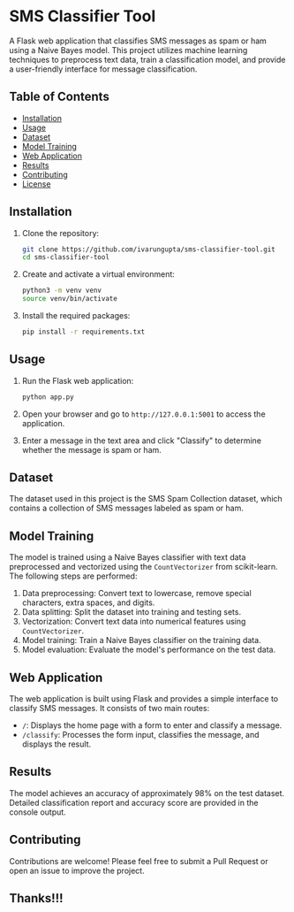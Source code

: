 # SMS Classifier Tool

A Flask web application that classifies SMS messages as spam or ham using a Naive Bayes model. This project utilizes machine learning techniques to preprocess text data, train a classification model, and provide a user-friendly interface for message classification.

## Table of Contents

- [Installation](#installation)
- [Usage](#usage)
- [Dataset](#dataset)
- [Model Training](#model-training)
- [Web Application](#web-application)
- [Results](#results)
- [Contributing](#contributing)
- [License](#license)

## Installation

1. Clone the repository:
    ```bash
    git clone https://github.com/ivarungupta/sms-classifier-tool.git
    cd sms-classifier-tool
    ```

2. Create and activate a virtual environment:
    ```bash
    python3 -m venv venv
    source venv/bin/activate
    ```

3. Install the required packages:
    ```bash
    pip install -r requirements.txt
    ```

## Usage

1. Run the Flask web application:
    ```bash
    python app.py
    ```

2. Open your browser and go to `http://127.0.0.1:5001` to access the application.

3. Enter a message in the text area and click "Classify" to determine whether the message is spam or ham.

## Dataset

The dataset used in this project is the SMS Spam Collection dataset, which contains a collection of SMS messages labeled as spam or ham.

## Model Training

The model is trained using a Naive Bayes classifier with text data preprocessed and vectorized using the `CountVectorizer` from scikit-learn. The following steps are performed:

1. Data preprocessing: Convert text to lowercase, remove special characters, extra spaces, and digits.
2. Data splitting: Split the dataset into training and testing sets.
3. Vectorization: Convert text data into numerical features using `CountVectorizer`.
4. Model training: Train a Naive Bayes classifier on the training data.
5. Model evaluation: Evaluate the model's performance on the test data.

## Web Application

The web application is built using Flask and provides a simple interface to classify SMS messages. It consists of two main routes:

- `/`: Displays the home page with a form to enter and classify a message.
- `/classify`: Processes the form input, classifies the message, and displays the result.

## Results

The model achieves an accuracy of approximately 98% on the test dataset. Detailed classification report and accuracy score are provided in the console output.

## Contributing

Contributions are welcome! Please feel free to submit a Pull Request or open an issue to improve the project.

## Thanks!!!

